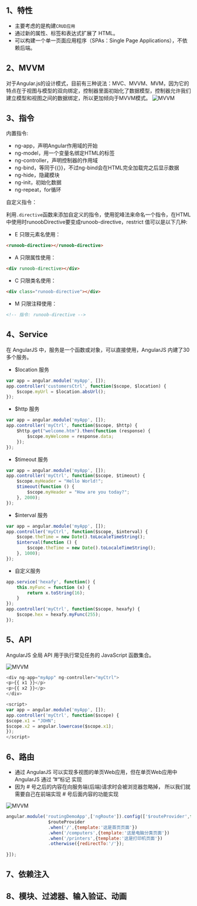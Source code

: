 ## 1、特性

* 主要考虑的是构建`CRUD应用`
* 通过新的属性、标签和表达式扩展了 HTML。
* 可以构建一个单一页面应用程序（SPAs：Single Page Applications），不依赖后端。

## 2、MVVM
对于Angular.js的设计模式，目前有三种说法：MVC、MVVM、MVM，因为它的特点在于视图与模型的双向绑定，控制器里面初始化了数据模型，控制器允许我们建立模型和视图之间的数据绑定，所以更加倾向于MVVM模式。
![MVVM](http://joutaojian.github.io/public/2.png)

## 3、指令

内置指令:

* ng-app，声明Angular作用域的开始
* ng-model，用一个变量名绑定HTML的标签
* ng-controller，声明控制器的作用域
* ng-bind，等同于{{}}，不过ng-bind会在HTML完全加载完之后显示数据
* ng-hide，隐藏模块
* ng-init，初始化数据
* ng-repeat，for循环

自定义指令：

利用`.directive`函数来添加自定义的指令，使用驼峰法来命名一个指令，在HTML中使用时runoobDirective要变成runoob-directive，restrict 值可以是以下几种:

* E 只限元素名使用：

```html
<runoob-directive></runoob-directive>
```

* A 只限属性使用：

```html
<div runoob-directive></div>
```

* C 只限类名使用：

```html
<div class="runoob-directive"></div>
```

* M 只限注释使用：

```html
<!-- 指令: runoob-directive -->
```


## 4、Service

在 AngularJS 中，服务是一个函数或对象，可以直接使用，AngularJS 内建了30 多个服务。

* $location 服务 

```javascript
var app = angular.module('myApp', []);
app.controller('customersCtrl', function($scope, $location) {
    $scope.myUrl = $location.absUrl();
});
```

* $http 服务

```javascript
var app = angular.module('myApp', []);
app.controller('myCtrl', function($scope, $http) {
    $http.get("welcome.htm").then(function (response) {
        $scope.myWelcome = response.data;
    });
});
```

* $timeout 服务

```javascript
var app = angular.module('myApp', []);
app.controller('myCtrl', function($scope, $timeout) {
    $scope.myHeader = "Hello World!";
    $timeout(function () {
        $scope.myHeader = "How are you today?";
    }, 2000);
});
```

* $interval 服务

```javascript
var app = angular.module('myApp', []);
app.controller('myCtrl', function($scope, $interval) {
    $scope.theTime = new Date().toLocaleTimeString();
    $interval(function () {
        $scope.theTime = new Date().toLocaleTimeString();
    }, 1000);
});
```

* 自定义服务

```javascript
app.service('hexafy', function() {
    this.myFunc = function (x) {
        return x.toString(16);
    }
});
app.controller('myCtrl', function($scope, hexafy) {
    $scope.hex = hexafy.myFunc(255);
});
```



## 5、API

AngularJS 全局 API 用于执行常见任务的 JavaScript 函数集合。

![MVVM](http://joutaojian.github.io/public/3.jpg)

```javascript
<div ng-app="myApp" ng-controller="myCtrl">
<p>{{ x1 }}</p>
<p>{{ x2 }}</p>
</div>

<script>
var app = angular.module('myApp', []);
app.controller('myCtrl', function($scope) {
$scope.x1 = "JOHN";
$scope.x2 = angular.lowercase($scope.x1);
});
</script>
```

## 6、路由

* 通过 AngularJS 可以实现多视图的单页Web应用，但在单页Web应用中 AngularJS 通过 ”#“标记 实现
* 因为 # 号之后的内容在向服务端(后端)请求时会被浏览器忽略掉， 所以我们就需要自己在前端实现 # 号后面内容的功能实现

![MVVM](http://joutaojian.github.io/public/4.png)

```javascript
angular.module('routingDemoApp',['ngRoute']).config(['$routeProvider',function($routeProvider){
                $routeProvider
                .when('/',{template:'这是首页页面'})
                .when('/computers',{template:'这是电脑分类页面'})
                .when('/printers',{template:'这是打印机页面'})
                .otherwise({redirectTo:'/'});
                
}]);
```

## 7、依赖注入

## 8、模块、过滤器、输入验证、动画